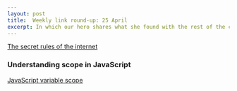 ```yaml
---
layout: post
title:  Weekly link round-up: 25 April
excerpt: In which our hero shares what she found with the rest of the class
---
```


[The secret rules of the internet](http://www.theverge.com/2016/4/13/11387934/internet-moderator-history-youtube-facebook-reddit-censorship-free-speech)

### Understanding scope in JavaScript

[JavaScript variable scope](https://howchoo.com/g/mdu2mzdindz/javascript-variable-scope)
